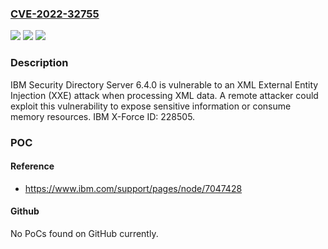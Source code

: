 ### [CVE-2022-32755](https://cve.mitre.org/cgi-bin/cvename.cgi?name=CVE-2022-32755)
![](https://img.shields.io/static/v1?label=Product&message=Security%20Directory%20Server&color=blue)
![](https://img.shields.io/static/v1?label=Version&message=%3D%206.4.0%20&color=brighgreen)
![](https://img.shields.io/static/v1?label=Vulnerability&message=CWE-91%20XML%20Injection%20(aka%20Blind%20XPath%20Injection)&color=brighgreen)

### Description

IBM Security Directory Server 6.4.0 is vulnerable to an XML External Entity Injection (XXE) attack when processing XML data. A remote attacker could exploit this vulnerability to expose sensitive information or consume memory resources.  IBM X-Force ID:  228505.

### POC

#### Reference
- https://www.ibm.com/support/pages/node/7047428

#### Github
No PoCs found on GitHub currently.

